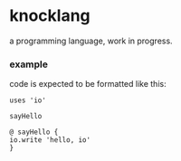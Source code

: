 # knocklang
a programming language, work in progress.

### example
code is expected to be formatted like this:
```
uses 'io'

sayHello

@ sayHello {
io.write 'hello, io'
}

```
